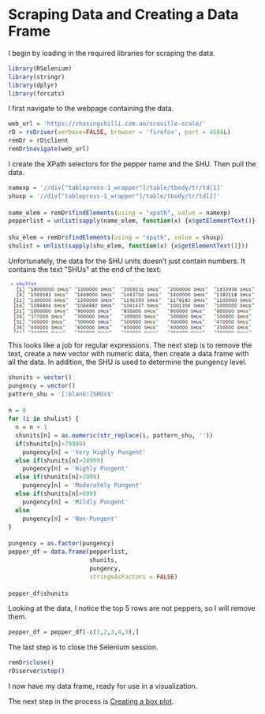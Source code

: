 # Scraping Data and Creating a Data Frame
I begin by loading in the required libraries for scraping the data.

```R
library(RSelenium)
library(stringr)
library(dplyr)
library(forcats)
```

I first navigate to the webpage containing the data.

```R
web_url = 'https://chasingchilli.com.au/scoville-scale/'
rD = rsDriver(verbose=FALSE, browser = 'firefox', port = 4566L)
remDr = rD$client
remDr$navigate(web_url)
```

I create the XPath selectors for the pepper name and the SHU. Then pull the data.

```R
namexp = '//div["tablepress-1_wrapper"]/table/tbody/tr/td[1]'
shuxp = '//div["tablepress-1_wrapper"]/table/tbody/tr/td[2]'

name_elem = remDr$findElements(using = "xpath", value = namexp)
pepperlist = unlist(sapply(name_elem, function(x) {x$getElementText()}))

shu_elem = remDr$findElements(using = "xpath", value = shuxp)
shulist = unlist(sapply(shu_elem, function(x) {x$getElementText()}))
```

Unfortunately, the data for the SHU units doesn’t just contain numbers. It contains the text "SHUs" at the end of the text:

![img03](img03.png)

This looks like a job for regular expressions. The next step is to remove the text, create a new vector with numeric data, then create a data frame with all the data. In addition, the SHU is used to determine the pungency level.

```R
shunits = vector()
pungency = vector()
pattern_shu = '[:blank:]SHUs$'

n = 0
for (i in shulist) {
  n = n + 1
  shunits[n] = as.numeric(str_replace(i, pattern_shu, ''))
  if(shunits[n]>79999)
    pungency[n] = 'Very Highly Pungent'
  else if(shunits[n]>24999)
    pungency[n] = 'Highly Pungent'
  else if(shunits[n]>2999)
    pungency[n] = 'Moderately Pungent'
  else if(shunits[n]>699)
    pungency[n] = 'Mildly Pungent'
  else
    pungency[n] = 'Non-Pungent'
}

pungency = as.factor(pungency)
pepper_df = data.frame(pepperlist, 
                       shunits,
                       pungency,
                       stringsAsFactors = FALSE)

pepper_df$shunits
```

Looking at the data, I notice the top 5 rows are not peppers, so I will remove them.

```R
pepper_df = pepper_df[-c(1,2,3,4,5),]
```

The last step is to close the Selenium session.

```R
remDr$close()
rD$server$stop()
```

I now have my data frame, ready for use in a visualization.

The next step in the process is [Creating a box plot](part02.md).